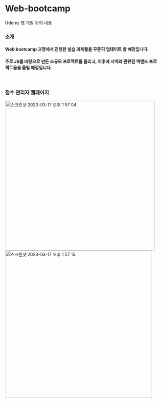 # Web-bootcamp
Udemy 웹 개발 강의 내용

### 소개 
#### Web bootcamp 과정에서 진행한 실습 과제들을 꾸준히 업데이트 할 예정입니다.
#### 주로 JS를 바탕으로 만든 소규모 프로젝트를 올리고, 이후에 서버와 관련된 백엔드 프로젝트들을 올릴 예정입니다. 

<br>

### 점수 관리자 웹페이지
<p>
  <img width="488" alt="스크린샷 2023-03-17 오후 1 57 04" src="https://user-images.githubusercontent.com/114224596/225816542-545440d1-6115-4e35-91ab-739fea50fdd9.png">
  <img width="480" alt="스크린샷 2023-03-17 오후 1 57 15" src="https://user-images.githubusercontent.com/114224596/225816551-1aef2166-59a9-4696-b311-8c427bd4a4ce.png">
</p>
